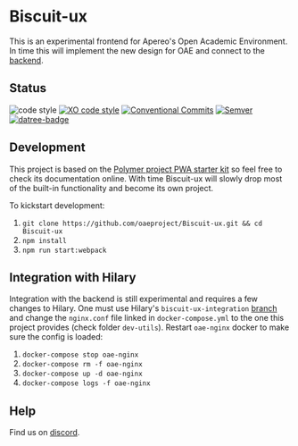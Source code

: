# Biscuit-ux

This is an experimental frontend for Apereo's Open Academic Environment. In time this will implement the new design for OAE and connect to the [backend](https://github.com/oaeproject/Hilary/).

## Status

<!-- standards used in project -->

![code style](https://img.shields.io/badge/code_style-prettier-ff69b4.svg)
[![XO code style](https://img.shields.io/badge/code_style-XO-5ed9c7.svg)](https://github.com/xojs/xo)
[![Conventional Commits](https://img.shields.io/badge/Conventional%20Commits-1.0.0-yellow.svg)](https://conventionalcommits.org)
[![Semver](http://img.shields.io/SemVer/2.0.0.png)](http://semver.org/spec/v2.0.0.html)
[![datree-badge](https://s3.amazonaws.com/catalog.static.datree.io/datree-badge-28px.svg)](https://datree.io/?src=badge)

## Development

This project is based on the [Polymer project PWA starter kit](https://pwa-starter-kit.polymer-project.org/) so feel free to check its documentation online. With time Biscuit-ux will slowly drop most of the built-in functionality and become its own project.

To kickstart development:

1. `git clone https://github.com/oaeproject/Biscuit-ux.git && cd Biscuit-ux` 
2. `npm install`
3. `npm run start:webpack`

## Integration with Hilary

Integration with the backend is still experimental and requires a few changes to Hilary. One must use Hilary's `biscuit-ux-integration` [branch](https://github.com/oaeproject/Hilary/tree/biscuit-ux-integration) and change the `nginx.conf` file linked in `docker-compose.yml` to the one this project provides (check folder `dev-utils`). Restart `oae-nginx` docker to make sure the config is loaded:

1. `docker-compose stop oae-nginx`
2. `docker-compose rm -f oae-nginx`
3. `docker-compose up -d oae-nginx`
4. `docker-compose logs -f oae-nginx`

## Help

Find us on [discord](https://discord.gg/RShTcdq).